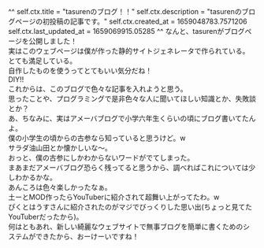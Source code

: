 ^^
self.ctx.title = "tasurenのブログ！！"
self.ctx.description = "tasurenのブログページの初投稿の記事です。"
self.ctx.created_at = 1659048783.7571206
self.ctx.last_updated_at = 1659069915.05285
^^
なんと、tasurenがブログページを公開しました！  
実はこのウェブページは僕が作った静的サイトジェネレータで作られている。  
とても満足している。  
自作したものを使うってとてもいい気分だね！  
DIY!!  
これからは、このブログで色々な記事を入れようと思う。  
思ったことや、プログラミングで是非色々な人に聞いてほしい知識とか、失敗談とか？  
あ、ちなみに、実はアメーバブログで小学六年生くらいの頃にブログ書いてたんよ。  
僕の小学生の頃からの古参なら知っていると思うけど。w  
サラダ油山田とか懐かしいな〜。  
おっと、僕の古参にしかわからないワードがでてしまった。  
まあまだアメーバブログ恐らく残ってると思うから、調べればこれについては少しわかるかな。  
あんころは色々楽しかったなぁ。  
土ーとMOD作ったらYouTuberに紹介されて超舞い上がってたわ。w  
ぴくとはうすさんに紹介されたのがマジでびっくりした思い出(ちょっと見てたYouTuberだったから)。  
何はともあれ、新しい綺麗なウェブサイトで無事ブログを簡単に書くためのシステムができたから、おーけーいですね！